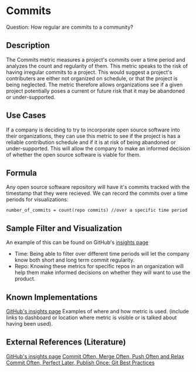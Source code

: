 # Commits

Question: How regular are commits to a community?

## Description
The Commits metric measures a project's commits over a time period and analyzes the count and regularity of them. This metric speaks
to the risk of having irregular commits to a project. This would suggest a project's contributers are either not organized on schedule, 
or that the project is being neglected. The metric therefore allows organizations see if a given project potentially poses a current or
future risk that it may be abandoned or under-supported.

## Use Cases
If a company is deciding to try to incorporate open source software into their organizations, they can use this metric to see if the
project is has a reliable contribution schedule and if it is at risk of being abandoned or under-supported. This will allow the company
to make an informed decision of whether the open source software is viable for them.

## Formula
Any open source software repository will have it's commits tracked with the timestamp that they were recieved. We can record the commits
over a time periods for visualizations:
```
number_of_commits = count(repo commits) //over a specific time period
```

## Sample Filter and Visualization
An example of this can be found on GitHub's [insights page](https://github.com/kubernetes/kubernetes/graphs/commit-activity)
- Time: Being able to filter over different time periods will let the company know both short and long term commit regularity.
- Repo: Knowing these metrics for specific repos in an organization will help them make informed decisions on whether they will
want to use the product.

## Known Implementations
[GitHub's insights page](https://github.com/kubernetes/kubernetes/graphs/commit-activity)
Examples of where and how metric is used. (include links to dashboard or location where metric is visible or is talked about having been used).

## External References (Literature)
[GitHub's insights page](https://github.com/kubernetes/kubernetes/graphs/commit-activity)
[Commit Often, Merge Often, Push Often and Relax](https://ilikekillnerds.com/2014/11/commit-often-merge-often-push-often-and-relax/)
[Commit Often, Perfect Later, Publish Once: Git Best Practices](https://sethrobertson.github.io/GitBestPractices/)

